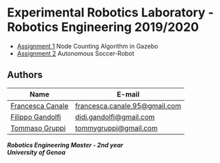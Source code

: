 # Experimental Robotics Laboratory - Robotics Engineering 2019/2020

* [Assignment 1](https://github.com/francescacanale/experimental_ws/tree/master/src/ass_1) Node Counting Algorithm in Gazebo
* [Assignment 2](https://github.com/francescacanale/experimental_ws/tree/master/src/ass_2) Autonomous Soccer-Robot

## Authors
| Name | E-mail |
|------|--------|
| [Francesca Canale](https://github.com/francescacanale) | francesca.canale.95@gmail.com |
| [Filippo Gandolfi](https://github.com/filippogandolfi) | didi.gandolfi@gmail.com |
| [Tommaso Gruppi](https://github.com/tommi95) | tommygruppi@gmail.com |



***Robotics Engineering Master - 2nd year***   
***University of Genoa***
